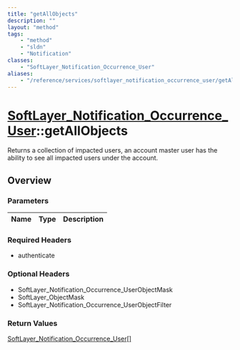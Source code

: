```yaml
---
title: "getAllObjects"
description: ""
layout: "method"
tags:
    - "method"
    - "sldn"
    - "Notification"
classes:
    - "SoftLayer_Notification_Occurrence_User"
aliases:
    - "/reference/services/softlayer_notification_occurrence_user/getAllObjects"
---
```

# [SoftLayer_Notification_Occurrence_User](/reference/services/SoftLayer_Notification_Occurrence_User)::getAllObjects

Returns a collection of impacted users, an account master user has the ability to see all impacted users under the account. 


## Overview 


### Parameters 
|Name | Type | Description |
| --- | --- | --- |


### Required Headers
* authenticate

### Optional Headers
* SoftLayer_Notification_Occurrence_UserObjectMask
* SoftLayer_ObjectMask
* SoftLayer_Notification_Occurrence_UserObjectFilter

### Return Values
<a href='/reference/datatypes/SoftLayer_Notification_Occurrence_User'>SoftLayer_Notification_Occurrence_User[] </a>

